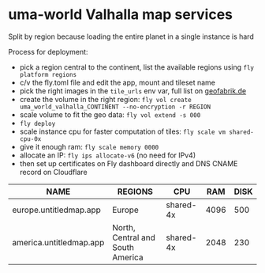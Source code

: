 # uma-world Valhalla map services

Split by region because loading the entire planet in a single instance is hard

Process for deployment:

- pick a region central to the continent, list the available regions using `fly platform regions`
- c/v the fly.toml file and edit the app, mount and tileset name
- pick the right images in the `tile_urls` env var, full list on [geofabrik.de](http://download.geofabrik.de/index.html)
- create the volume in the right region: `fly vol create uma_world_valhalla_CONTINENT --no-encryption -r REGION`
- scale volume to fit the geo data: `fly vol extend -s 000`
- `fly deploy`
- scale instance cpu for faster computation of tiles: `fly scale vm shared-cpu-0x`
- give it enough ram: `fly scale memory 0000`
- allocate an IP: `fly ips allocate-v6` (no need for IPv4)
- then set up certificates on Fly dashboard directly and DNS CNAME record on Cloudflare


NAME | REGIONS | CPU | RAM | DISK
---- | ------- | --- | --- | ----
europe.untitledmap.app | Europe | shared-4x | 4096 | 500
america.untitledmap.app | North, Central and South America | shared-4x | 2048 | 230
